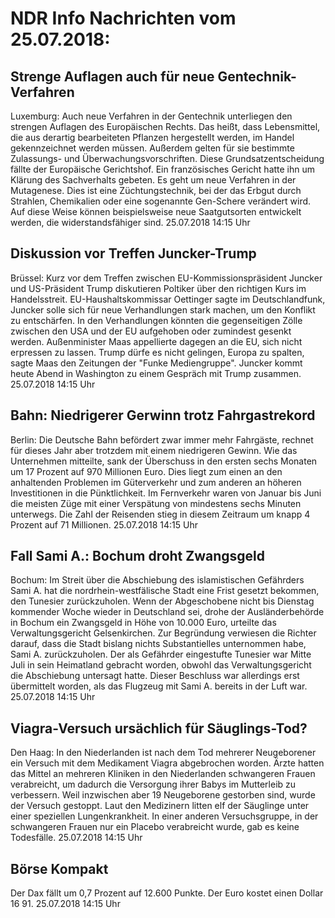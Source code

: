 # NDR Info Nachrichten vom 25.07.2018:


## Strenge Auflagen auch für neue Gentechnik-Verfahren
Luxemburg:	Auch neue Verfahren in der Gentechnik unterliegen den strengen Auflagen des Europäischen Rechts. Das heißt, dass Lebensmittel, die aus derartig bearbeiteten Pflanzen hergestellt werden, im Handel gekennzeichnet werden müssen. Außerdem gelten für sie bestimmte Zulassungs- und Überwachungsvorschriften. Diese Grundsatzentscheidung fällte der Europäische Gerichtshof. Ein französisches Gericht hatte ihn um Klärung des Sachverhalts gebeten. Es geht um neue Verfahren in der Mutagenese. Dies ist eine Züchtungstechnik, bei der das Erbgut durch Strahlen, Chemikalien oder eine sogenannte Gen-Schere verändert wird. Auf diese Weise können beispielsweise neue Saatgutsorten entwickelt werden, die widerstandsfähiger sind. 25.07.2018 14:15 Uhr 

## Diskussion vor Treffen Juncker-Trump
Brüssel: Kurz vor dem Treffen zwischen EU-Kommissionspräsident Juncker und US-Präsident Trump diskutieren Poltiker über den richtigen Kurs im Handelsstreit. EU-Haushaltskommissar Oettinger sagte im Deutschlandfunk, Juncker solle sich für neue Verhandlungen stark machen, um den Konflikt zu entschärfen. In den Verhandlungen könnten die gegenseitigen Zölle zwischen den USA und der EU aufgehoben oder zumindest gesenkt werden. Außenminister Maas appellierte dagegen an die EU, sich nicht erpressen zu lassen. Trump dürfe es nicht gelingen, Europa zu spalten, sagte Maas den Zeitungen der "Funke Mediengruppe". Juncker kommt heute Abend in Washington zu einem Gespräch mit Trump zusammen. 25.07.2018 14:15 Uhr 

## Bahn: Niedrigerer Gerwinn trotz Fahrgastrekord
Berlin: Die Deutsche Bahn befördert zwar immer mehr Fahrgäste, rechnet für dieses Jahr aber trotzdem mit einem niedrigeren Gewinn. Wie das Unternehmen mitteilte, sank der Überschuss in den ersten sechs Monaten um 17 Prozent auf 970 Millionen Euro. Dies liegt zum einen an den anhaltenden Problemen im Güterverkehr und zum anderen an höheren Investitionen in die Pünktlichkeit. Im Fernverkehr waren von Januar bis Juni die meisten Züge mit einer Verspätung von mindestens sechs Minuten unterwegs. Die Zahl der Reisenden stieg in diesem Zeitraum um knapp 4 Prozent auf 71 Millionen. 25.07.2018 14:15 Uhr 

## Fall Sami A.: Bochum droht Zwangsgeld
Bochum: Im Streit über die Abschiebung des islamistischen Gefährders Sami A. hat die nordrhein-westfälische Stadt eine Frist gesetzt bekommen, den Tunesier zurückzuholen. Wenn der Abgeschobene nicht bis Dienstag kommender Woche wieder in Deutschland sei, drohe der Ausländerbehörde in Bochum ein Zwangsgeld in Höhe von 10.000 Euro, urteilte das Verwaltungsgericht Gelsenkirchen. Zur Begründung verwiesen die Richter darauf, dass die Stadt bislang nichts Substantielles unternommen habe, Sami A. zurückzuholen. Der als Gefährder eingestufte Tunesier war Mitte Juli in sein Heimatland gebracht worden, obwohl das Verwaltungsgericht die Abschiebung untersagt hatte. Dieser Beschluss war allerdings erst übermittelt worden, als das Flugzeug mit Sami A. bereits in der Luft war. 25.07.2018 14:15 Uhr 

## Viagra-Versuch ursächlich für Säuglings-Tod?
Den Haag: In den Niederlanden ist nach dem Tod mehrerer Neugeborener ein Versuch mit dem Medikament Viagra abgebrochen worden. Ärzte hatten das Mittel an mehreren Kliniken in den Niederlanden schwangeren Frauen verabreicht, um dadurch die Versorgung ihrer Babys im Mutterleib zu verbessern. Weil inzwischen aber 19 Neugeborene gestorben sind, wurde der Versuch gestoppt. Laut den Medizinern litten elf der Säuglinge unter einer speziellen Lungenkrankheit. In einer anderen Versuchsgruppe, in der schwangeren Frauen nur ein Placebo verabreicht wurde, gab es keine Todesfälle. 25.07.2018 14:15 Uhr 

## Börse Kompakt
Der Dax fällt um 0,7 Prozent auf 12.600 Punkte. Der Euro kostet einen Dollar 16 91. 25.07.2018 14:15 Uhr 
